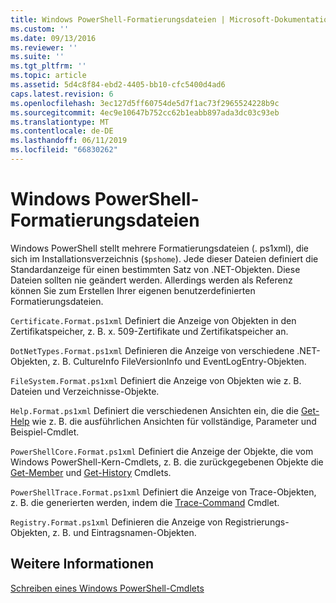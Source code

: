 ```yaml
---
title: Windows PowerShell-Formatierungsdateien | Microsoft-Dokumentation
ms.custom: ''
ms.date: 09/13/2016
ms.reviewer: ''
ms.suite: ''
ms.tgt_pltfrm: ''
ms.topic: article
ms.assetid: 5d4c8f84-ebd2-4405-bb10-cfc5400d4ad6
caps.latest.revision: 6
ms.openlocfilehash: 3ec127d5ff60754de5d7f1ac73f2965524228b9c
ms.sourcegitcommit: 4ec9e10647b752cc62b1eabb897ada3dc03c93eb
ms.translationtype: MT
ms.contentlocale: de-DE
ms.lasthandoff: 06/11/2019
ms.locfileid: "66830262"
---
```

# <a name="windows-powershell-formatting-files"></a>Windows PowerShell-Formatierungsdateien

Windows PowerShell stellt mehrere Formatierungsdateien (. ps1xml), die sich im Installationsverzeichnis (`$pshome`). Jede dieser Dateien definiert die Standardanzeige für einen bestimmten Satz von .NET-Objekten. Diese Dateien sollten nie geändert werden. Allerdings werden als Referenz können Sie zum Erstellen Ihrer eigenen benutzerdefinierten Formatierungsdateien.

`Certificate.Format.ps1xml` Definiert die Anzeige von Objekten in den Zertifikatspeicher, z. B. x. 509-Zertifikate und Zertifikatspeicher an.

`DotNetTypes.Format.ps1xml` Definieren die Anzeige von verschiedene .NET-Objekten, z. B. CultureInfo FileVersionInfo und EventLogEntry-Objekten.

`FileSystem.Format.ps1xml` Definiert die Anzeige von Objekten wie z. B. Dateien und Verzeichnisse-Objekte.

`Help.Format.ps1xml` Definiert die verschiedenen Ansichten ein, die die [Get-Help](/powershell/module/Microsoft.PowerShell.Core/Get-Help) wie z. B. die ausführlichen Ansichten für vollständige, Parameter und Beispiel-Cmdlet.

`PowerShellCore.Format.ps1xml` Definiert die Anzeige der Objekte, die vom Windows PowerShell-Kern-Cmdlets, z. B. die zurückgegebenen Objekte die [Get-Member](/powershell/module/Microsoft.PowerShell.Utility/Get-Member) und [Get-History](/powershell/module/Microsoft.PowerShell.Core/Get-History) Cmdlets.

`PowerShellTrace.Format.ps1xml` Definiert die Anzeige von Trace-Objekten, z. B. die generierten werden, indem die [Trace-Command](/powershell/module/Microsoft.PowerShell.Utility/Trace-Command) Cmdlet.

`Registry.Format.ps1xml` Definieren die Anzeige von Registrierungs-Objekten, z. B. und Eintragsnamen-Objekten.

## <a name="see-also"></a>Weitere Informationen

[Schreiben eines Windows PowerShell-Cmdlets](../cmdlet/writing-a-windows-powershell-cmdlet.md)
